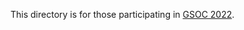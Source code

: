This directory is for those participating in [GSOC 2022](https://summerofcode.withgoogle.com/programs/2022/organizations/responsible-ai-and-human-centred-technology).
